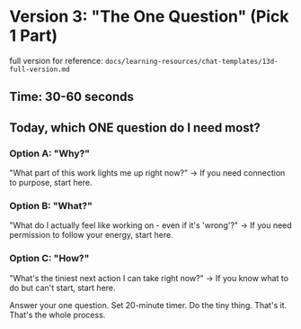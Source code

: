 # Version 3: "The One Question" (Pick 1 Part)
full version for reference: `docs/learning-resources/chat-templates/13d-full-version.md`
## Time: 30-60 seconds
## Today, which ONE question do I need most?

### Option A: "Why?"
"What part of this work lights me up right now?"
→ If you need connection to purpose, start here.

### Option B: "What?"
"What do I actually feel like working on - even if it's 'wrong'?"
→ If you need permission to follow your energy, start here.

### Option C: "How?"
"What's the tiniest next action I can take right now?"
→ If you know what to do but can't start, start here.

Answer your one question. Set 20-minute timer. Do the tiny thing.
That's it. That's the whole process.

